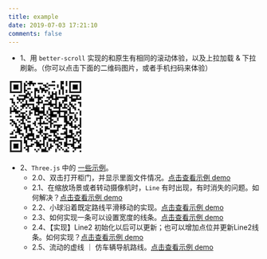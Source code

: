 ```yaml
---
title: example
date: 2019-07-03 17:21:10
comments: false
---
```


- 1、用 `better-scroll` 实现的和原生有相同的滚动体验，以及上拉加载 & 下拉刷新。（你可以点击下面的二维码图片，或者手机扫码来体验）

<a href="../my-example/bs-pullup-pulldown" style="width: 100px">![bs-pullup-pulldown](/images/qr-bs-pullup-pulldown.png)</a>

- 2、`Three.js` 中的 [一些示例](../my-example/three)。
  - 2.0、双击打开柜门，并显示里面文件情况。[点击查看示例 demo](http://39.105.169.248:7004/index.html)
  - 2.1、在缩放场景或者转动摄像机时，`Line` 有时出现，有时消失的问题。如何解决？[点击查看示例 demo](../my-example/three/frustumCulled)
  - 2.2、小球沿着既定路线平滑移动的实现。[点击查看示例 demo](../my-example/three/sphere-sport)
  - 2.3、如何实现一条可以设置宽度的线条。[点击查看示例 demo](../my-example/three/line-fat)
  - 2.4、【实现】Line2 初始化以后可以更新；也可以增加点位并更新Line2线条。如何实现？[点击查看示例 demo](../my-example/three/line2-update)
  - 2.5、流动的虚线 ｜ 仿车辆导航路线。[点击查看示例 demo](../my-example/three/dashed-fluid-road)
  

